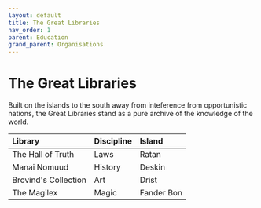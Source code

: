 ```yaml
---
layout: default
title: The Great Libraries
nav_order: 1
parent: Education
grand_parent: Organisations
---
```


# The Great Libraries

Built on the islands to the south away from inteference from opportunistic nations, the Great Libraries stand as a pure archive of the knowledge of the world.

| Library | Discipline | Island |
|:-|:-|:-|
| The Hall of Truth | Laws | Ratan |
| Manai Nomuud | History | Deskin |
| Brovind's Collection | Art | Drist |
| The Magilex | Magic | Fander Bon |
